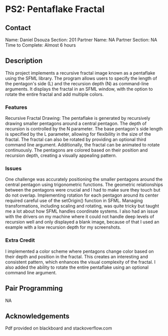 # PS2: Pentaflake Fractal
## Contact
Name: Daniel Dsouza
Section: 201
Partner Name: NA
Partner Section: NA
Time to Complete: Almost 6 hours

## Description
This project implements a recursive fractal image known as a pentaflake using the SFML library. The program allows users to specify the length of the pentagon's side (L) and the recursion depth (N) as command-line arguments. It displays the fractal in an SFML window, with the option to rotate the entire fractal and add multiple colors.

### Features
Recursive Fractal Drawing: The pentaflake is generated by recursively drawing smaller pentagons around a central pentagon. The depth of recursion is controlled by the N parameter.
The base pentagon's side length is specified by the L parameter, allowing for flexibility in the size of the fractal. The fractal can also be rotated by providing an optional third command line argument. Additionally, the fractal can be animated to rotate continuously. The pentagons are colored based on their position and recursion depth, creating a visually appealing pattern.

### Issues
One challenge was accurately positioning the smaller pentagons around the central pentagon using trigonometric functions. The geometric relationships between the pentagons were crucial and I had to make sure they touch but do not overlap. Implementing rotation for each pentagon around its center required careful use of the setOrigin() function in SFML. Managing transformations, including scaling and rotating, was quite tricky but taught me a lot about how SFML handles coordinate systems.
I also had an issue with the drivers on my machine where it could not handle deep levels of recursion well and only displayed a blank image, because of that I used an example with a low recursion depth for my screenshots.

### Extra Credit
I implemented a color scheme where pentagons change color based on their depth and position in the fractal. This creates an interesting and consistent pattern, which enhances the visual complexity of the fractal. I also added the ability to rotate the entire pentaflake using an optional command line argument.

## Pair Programming
NA

## Acknowledgements
Pdf provided on blackboard and stackoverflow.com

